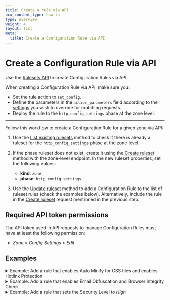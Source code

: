 ```yaml
---
title: Create a rule via API
pcx_content_type: how-to
type: overview
weight: 4
layout: list
meta:
  title: Create a Configuration Rule via API
---
```


# Create a Configuration Rule via API

Use the [Rulesets API](/ruleset-engine/rulesets-api/) to create Configuration Rules via API.

When creating a Configuration Rule via API, make sure you:

* Set the rule action to `set_config`.
* Define the parameters in the `action_parameters` field according to the [settings](/rules/configuration-rules/settings/) you wish to override for matching requests.
* Deploy the rule to the `http_config_settings` phase at the zone level.

***

Follow this workflow to create a Configuration Rule for a given zone via API:

1. Use the [List existing rulesets](/ruleset-engine/rulesets-api/view/#list-existing-rulesets) method to check if there is already a ruleset for the `http_config_settings` phase at the zone level.

2. If the phase ruleset does not exist, create it using the [Create ruleset](/ruleset-engine/rulesets-api/create/) method with the zone-level endpoint. In the new ruleset properties, set the following values:

    * **kind**: `zone`
    * **phase**: `http_config_settings`

3. Use the [Update ruleset](/ruleset-engine/rulesets-api/update/) method to add a Configuration Rule to the list of ruleset rules (check the examples below). Alternatively, include the rule in the [Create ruleset](/ruleset-engine/rulesets-api/create/) request mentioned in the previous step.

## Required API token permissions

The API token used in API requests to manage Configuration Rules must have at least the following permission:

* _Zone_ > _Config Settings_ > _Edit_

## Examples

<details>
<summary>Example: Add a rule that enables Auto Minify for CSS files and enables Hotlink Protection</summary>
<div>

The following example sets the rules of an existing phase ruleset (`<RULESET_ID>`) to a single Configuration Rule — enabling Auto Minify for CSS files and Hotlink Protection for the `assets.example.com` hostname — using the [Update ruleset](/ruleset-engine/rulesets-api/update/) method:

```json
---
header: cURL example request
---
$ curl -X PUT \
"https://api.cloudflare.com/client/v4/zones/<ZONE_ID>/rulesets/<RULESET_ID>" \
-H "Authorization: Bearer <API_TOKEN>" \
-H "Content-Type: application/json" \
-d '{
  "rules": [
    {
      "expression": "http.host eq \"assets.example.com\"",
      "description": "Minifies CSS files and enables Hotlink Protection for assets.example.com",
      "action": "set_config",
      "action_parameters": {
        "autominify": {
          "html": false,
          "css": true,
          "js": false
        },
        "hotlink_protection": true
      }
    }
  ]
}'
```

</div>
</details>

<details>
<summary>Example: Add a rule that enables Email Obfuscation and Browser Integrity Check</summary>
<div>

The following example sets the rules of an existing phase ruleset (`<RULESET_ID>`) to a single Configuration Rule — enabling Email Obfuscation and Browser Integrity Check for the contacts page — using the [Update ruleset](/ruleset-engine/rulesets-api/update/) method:

```json
---
header: cURL example request
---
$ curl -X PUT \
"https://api.cloudflare.com/client/v4/zones/<ZONE_ID>/rulesets/<RULESET_ID>" \
-H "Authorization: Bearer <API_TOKEN>" \
-H "Content-Type: application/json" \
-d '{
  "rules": [
    {
      "expression": "starts_with(http.request.uri.path, \"/contact-us/\")",
      "description": "Obfuscates email addresses and enables BIC in contacts page",
      "action": "set_config",
      "action_parameters": {
        "email_obfuscation": true,
        "bic": true
      }
    }
  ]
}'
```

</div>
</details>

<details>
<summary>Example: Add a rule that sets the Security Level to <em>High</em></summary>
<div>

The following example sets the rules of an existing phase ruleset (`<RULESET_ID>`) to a single Configuration Rule — changing the Security Level to _High_ for the administration area — using the [Update ruleset](/ruleset-engine/rulesets-api/update/) method:

```json
---
header: cURL example request
---
$ curl -X PUT \
"https://api.cloudflare.com/client/v4/zones/<ZONE_ID>/rulesets/<RULESET_ID>" \
-H "Authorization: Bearer <API_TOKEN>" \
-H "Content-Type: application/json" \
-d '{
  "rules": [
    {
      "expression": "http.host eq \"admin.example.com\"",
      "description": "Change Security Level for admin area",
      "action": "set_config",
      "action_parameters": {
        "security_level": "high"
      }
    }
  ]
}'
```

</div>
</details>